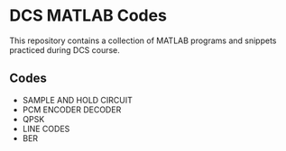 # DCS MATLAB Codes
This repository contains a collection of MATLAB programs and snippets practiced during DCS course.

## Codes
- SAMPLE AND HOLD CIRCUIT
- PCM ENCODER DECODER
- QPSK
- LINE CODES
- BER 
